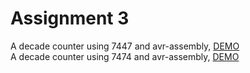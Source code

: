 # Assignment 3
A decade counter using 7447 and avr-assembly, [DEMO](https://youtu.be/f_M65f1J68A)\
A decade counter using 7474 and avr-assembly, [DEMO](https://youtu.be/j1RaEzvPSYw)
